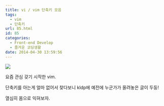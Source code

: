 ```yaml
---
title: vi / vim 단축키 모음
tags:
  - vim
  - 단축키
url: 85.html
id: 85
categories:
  - Front-end Develop
  - 즐거운 코딩생활
date: 2014-04-30 13:59:56
---
```


![](http://kldp.org/files/vi-vim-cheat-sheet-ko.png)

요즘 관심 갖기 시작한 vim.

단축키를 아는게 얼마 없어서 찾다보니 kldp에 예전에 누군가가 올려놓은 글이 두둥!

열심히 몸으로 익혀보자.